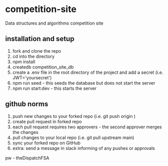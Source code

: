 # competition-site

Data structures and algorithms competition site

## installation and setup

1. fork and clone the repo
2. cd into the directory
3. npm install
4. createdb competition_site_db
5. create a .env file in the root directory of the project and add a secret (i.e. JWT='yoursecret')
6. npm run seed - this seeds the database but does not start the server
7. npm run start:dev - this starts the server

## github norms

1. push new changes to your forked repo (i.e. git push origin <branch name>)
2. create pull request in forked repo
3. each pull request requires two approvers - the second approver merges the changes
4. pull changes to your local repo (i.e. git pull upstream main)
5. sync your forked repo on GitHub
6. extra: send a message in slack informing of any pushes or approvals

pw - theDispatchFSA
